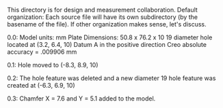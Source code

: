 This directory is for design and measurement collaboration.
Default organization:
Each source file will have its own subdirectory (by the basename of the file).
If other organization makes sense, let's discuss.

0.0:
  Model units: mm
  Plate Dimensions: 50.8 x 76.2 x 10
  19 diameter hole located at (3.2, 6.4, 10)
  Datum A in the positive direction
  Creo absolute accuracy = .009906 mm

0.1:
  Hole moved to (-8.3, 8.9, 10)

0.2:
  The hole feature was deleted and a new diameter 19 hole feature was created at (-6.3, 6.9, 10)

0.3:
  Chamfer X = 7.6 and Y = 5.1 added to the model.
